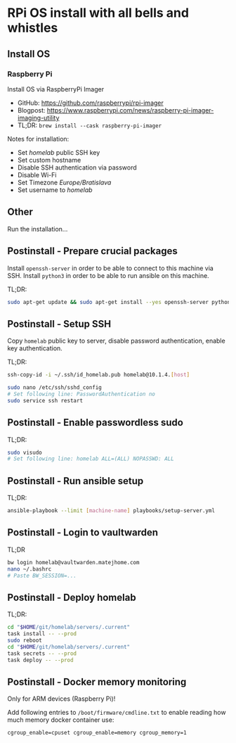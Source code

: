 # RPi OS install with all bells and whistles

## Install OS

### Raspberry Pi

Install OS via RaspberryPi Imager

- GitHub: <https://github.com/raspberrypi/rpi-imager>
- Blogpost: <https://www.raspberrypi.com/news/raspberry-pi-imager-imaging-utility>
- TL;DR: `brew install --cask raspberry-pi-imager`

Notes for installation:

- Set _homelab_ public SSH key
- Set custom hostname
- Disable SSH authentication via password
- Disable Wi-Fi
- Set Timezone _Europe/Bratislava_
- Set username to _homelab_

## Other

Run the installation...

## Postinstall - Prepare crucial packages

Install `openssh-server` in order to be able to connect to this machine via SSH.
Install `python3` in order to be able to run ansible on this machine.

TL;DR:

```sh
sudo apt-get update && sudo apt-get install --yes openssh-server python3
```

## Postinstall - Setup SSH

Copy `homelab` public key to server, disable password authentication, enable key authentication.

TL;DR:

```sh
ssh-copy-id -i ~/.ssh/id_homelab.pub homelab@10.1.4.[host]
```

```sh
sudo nano /etc/ssh/sshd_config
# Set following line: PasswordAuthentication no
sudo service ssh restart
```

## Postinstall - Enable passwordless sudo

TL;DR:

```sh
sudo visudo
# Set following line: homelab ALL=(ALL) NOPASSWD: ALL
```

## Postinstall - Run ansible setup

TL;DR:

```sh
ansible-playbook --limit [machine-name] playbooks/setup-server.yml
```

## Postinstall - Login to vaultwarden

TL;DR

```sh
bw login homelab@vaultwarden.matejhome.com
nano ~/.bashrc
# Paste BW_SESSION=...
```

## Postinstall - Deploy homelab

TL;DR:

```sh
cd "$HOME/git/homelab/servers/.current"
task install -- --prod
sudo reboot
cd "$HOME/git/homelab/servers/.current"
task secrets -- --prod
task deploy -- --prod
```

## Postinstall - Docker memory monitoring

Only for ARM devices (Raspberry Pi)!

Add following entries to `/boot/firmware/cmdline.txt` to enable reading how much memory docker container use:

```txt
cgroup_enable=cpuset cgroup_enable=memory cgroup_memory=1
```
